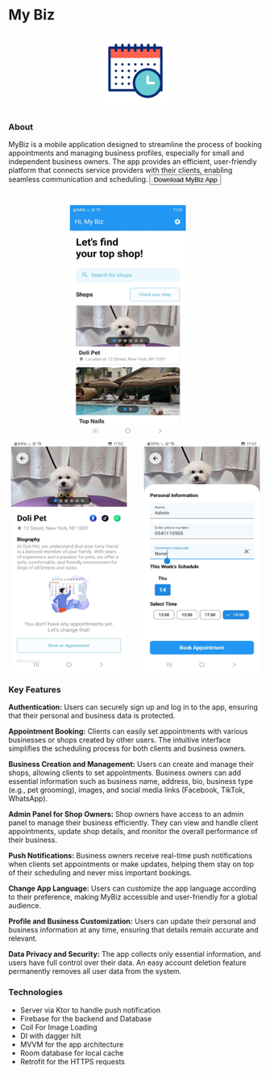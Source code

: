 
# My Biz

<p align="center"><img src="screenshots/my_biz_logo.gif" heigth="150" width="150"/></p>

### About
MyBiz is a mobile application designed to streamline the process of booking appointments and 
managing business profiles, especially for small and independent business owners. 
The app provides an efficient, user-friendly platform that connects service providers 
with their clients, enabling seamless communication and scheduling.
<a href="https://play.google.com/store/apps/details?id=my.biz.app&pli=1" target="_blank">
<button>Download MyBiz App</button>
</a>

### 
<br/>
<div align="center">
  <img src="screenshots/image1.jpeg" height="460" width="230" style="margin-right: 30px;" />
  <img src="screenshots/image2.jpeg" height="460" width="230" style="margin-right: 30px;" />
  <img src="screenshots/image3.jpeg" height="460" width="230" />
</div>


### Key Features
**Authentication:** Users can securely sign up and log in to the app, ensuring that their 
personal and business data is protected.

**Appointment Booking:** Clients can easily set appointments with various businesses or shops created 
by other users. The intuitive interface simplifies the scheduling process for both clients and business owners.

**Business Creation and Management:** Users can create and manage their shops, allowing clients to 
set appointments. Business owners can add essential information such as business name, address, 
bio, business type (e.g., pet grooming), images, and social media links (Facebook, TikTok, WhatsApp).

**Admin Panel for Shop Owners:** Shop owners have access to an admin panel to manage their business 
efficiently. They can view and handle client appointments, update shop details, and monitor the 
overall performance of their business.

**Push Notifications:** Business owners receive real-time push notifications when clients set
appointments or make updates, helping them stay on top of their scheduling and never miss 
important bookings.

**Change App Language:** Users can customize the app language according to their preference, making 
MyBiz accessible and user-friendly for a global audience.

**Profile and Business Customization:** Users can update their personal and business information at 
any time, ensuring that details remain accurate and relevant.

**Data Privacy and Security:** The app collects only essential information, and users have full control 
over their data. An easy account deletion feature permanently removes all user data from the system.

### Technologies
* Server via Ktor to handle push notification 
* Firebase for the backend and Database 
* Coil For Image Loading
* DI with dagger hilt
* MVVM for the app architecture
* Room database for local cache 
* Retrofit for the HTTPS requests 
